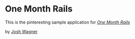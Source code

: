 # One Month Rails

This is the pinteresting sample application for
[*One Month Rails*](http://onemonthrails.com)

by [Josh Wagner](http://jwagner.me)